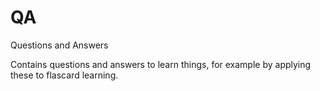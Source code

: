 # QA
Questions and Answers

Contains questions and answers to learn things, for example by applying these to flascard learning.
